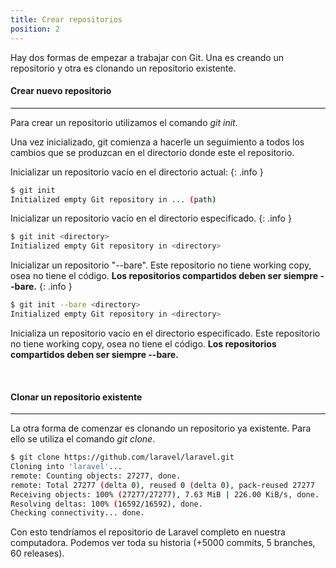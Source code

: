 ```yaml
---
title: Crear repositorios
position: 2
---
```

Hay dos formas de empezar a trabajar con Git. Una es creando un repositorio y otra es clonando un repositorio existente.

#### Crear nuevo repositorio
------
Para crear un repositorio utilizamos el comando *git init*.


Una vez inicializado, git comienza a hacerle un seguimiento a todos los cambios que se produzcan en el directorio donde este el repositorio.

Inicializar un repositorio vacío en el directorio actual:
{: .info }
```sh
$ git init
Initialized empty Git repository in ... (path)
```

Inicializar un repositorio vacío en el directorio especificado.
{: .info }
```sh
$ git init <directory>
Initialized empty Git repository in <directory>
```

Inicializar un repositorio "--bare". Este repositorio no tiene working copy, osea no tiene el código. <strong> Los repositorios compartidos deben ser siempre --bare.</strong>
{: .info }
```sh
$ git init --bare <directory>
Initialized empty Git repository in <directory>
```
Inicializa un repositorio vacío en el directorio especificado. Este repositorio no tiene working copy, osea no tiene el código. <strong> Los repositorios compartidos deben ser siempre --bare.</strong>

<br>

#### Clonar un repositorio existente
------
La otra forma de comenzar es clonando un repositorio ya existente. Para ello se utiliza el comando *git clone*. 

```sh
$ git clone https://github.com/laravel/laravel.git
Cloning into 'laravel'...
remote: Counting objects: 27277, done.
remote: Total 27277 (delta 0), reused 0 (delta 0), pack-reused 27277
Receiving objects: 100% (27277/27277), 7.63 MiB | 226.00 KiB/s, done.
Resolving deltas: 100% (16592/16592), done.
Checking connectivity... done.
```

Con esto tendríamos el repositorio de Laravel completo en nuestra computadora. Podemos ver toda su historia (+5000 commits, 5 branches, 60 releases).







